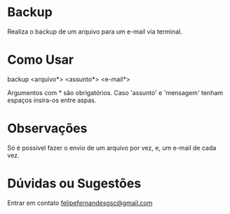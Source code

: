 # Backup
Realiza o backup de um arquivo para um e-mail via terminal.

# Como Usar

 backup <arquivo*> <assunto*> <mensagem> <e-mail*>

 Argumentos com * são obrigatórios.
 Caso 'assunto' e 'mensagem' tenham espaços insira-os entre aspas.

# Observações
 Só é possível fazer o envio de um arquivo por vez, e, um e-mail de cada vez.
 
# Dúvidas ou Sugestões
 Entrar em contato <felipefernandesgsc@gmail.com>
